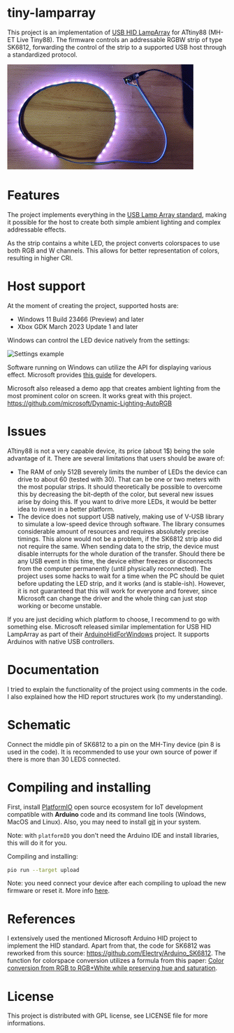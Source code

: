 # tiny-lamparray
This project is an implementation of [USB HID LampArray](https://learn.microsoft.com/en-us/windows-hardware/design/component-guidelines/dynamic-lighting-devices) for ATtiny88 (MH-ET Live Tiny88). The firmware controls an addressable RGBW strip of type SK6812, forwarding the control of the strip to a supported USB host through a standardized protocol.

![Lamp Array Effect](https://github.com/MatejKocourek/tiny-lamparray/raw/main/img/LampArrayEffect.gif)

# Features
The project implements everything in the [USB Lamp Array standard](https://www.usb.org/sites/default/files/hutrr84_-_lighting_and_illumination_page.pdf), making it possible for the host to create both simple ambient lighting and complex addressable effects.

As the strip contains a white LED, the project converts colorspaces to use both RGB and W channels. This allows for better representation of colors, resulting in higher CRI.

# Host support
At the moment of creating the project, supported hosts are:
- Windows 11 Build 23466 (Preview) and later
- Xbox GDK March 2023 Update 1 and later

Windows can control the LED device natively from the settings:

![Settings example](https://learn.microsoft.com/en-us/windows/uwp/devices-sensors/images/lighting/settings-dynamic-lighting-effects.png)

Software running on Windows can utilize the API for displaying various effect. Microsoft provides [this guide](https://learn.microsoft.com/en-us/windows/uwp/devices-sensors/lighting-dynamic-lamparray) for developers.

Microsoft also released a demo app that creates ambient lighting from the most prominent color on screen. It works great with this project. https://github.com/microsoft/Dynamic-Lighting-AutoRGB


# Issues
ATtiny88 is not a very capable device, its price (about 1$) being the sole advantage of it. There are several limitations that users should be aware of:

- The RAM of only 512B severely limits the number of LEDs the device can drive to about 60 (tested with 30). That can be one or two meters with the most popular strips. It should theoretically be possible to overcome this by decreasing the bit-depth of the color, but several new issues arise by doing this. If you want to drive more LEDs, it would be better idea to invest in a better platform.
- The device does not support USB natively, making use of V-USB library to simulate a low-speed device through software. The library consumes considerable amount of resources and requires absolutely precise timings. This alone would not be a problem, if the SK6812 strip also did not require the same. When sending data to the strip, the device must disable interrupts for the whole duration of the transfer. Should there be any USB event in this time, the device either freezes or disconnects from the computer permanently (until physically reconnected). The project uses some hacks to wait for a time when the PC should be quiet before updating the LED strip, and it works (and is stable-ish). However, it is not guaranteed that this will work for everyone and forever, since Microsoft can change the driver and the whole thing can just stop working or become unstable.

If you are just deciding which platform to choose, I recommend to go with something else. Microsoft released similar implementation for USB HID LampArray as part of their [ArduinoHidForWindows](https://github.com/microsoft/ArduinoHidForWindows) project. It supports Arduinos with native USB controllers.

# Documentation
I tried to explain the functionality of the project using comments in the code. I also explained how the HID report structures work (to my understanding).

# Schematic

Connect the middle pin of SK6812 to a pin on the MH-Tiny device (pin 8 is used in the code). It is recommended to use your own source of power if there is more than 30 LEDS connected.

# Compiling and installing

First, install [PlatformIO](http://platformio.org/) open source ecosystem for IoT development compatible with **Arduino** code and its command line tools (Windows, MacOS and Linux). Also, you may need to install [git](http://git-scm.com/) in your system. 

Note: with `platformIO` you don't need the Arduino IDE and install libraries, this will do it for you.

Compiling and installing:
``` bash
pio run --target upload
```

Note: you need connect your device after each compiling to upload the new firmware or reset it. More info [here](http://digistump.com/wiki/digispark/tutorials/connectingpro).

# References 

I extensively used the mentioned Microsoft Arduino HID project to implement the HID standard. Apart from that, the code for SK6812 was reworked from this source: https://github.com/Electry/Arduino_SK6812. The function for colorspace conversion utilizes a formula from this paper: [Color conversion from RGB to RGB+White while preserving hue and saturation](https://library.imaging.org/admin/apis/public/api/ist/website/downloadArticle/cic/10/1/art00054).

# License
This project is distributed with GPL license, see LICENSE file for more informations.
